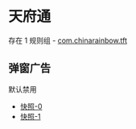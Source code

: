# 天府通

存在 1 规则组 - [com.chinarainbow.tft](/src/apps/com.chinarainbow.tft.ts)

## 弹窗广告

默认禁用

- [快照-0](https://i.gkd.li/i/13269854)
- [快照-1](https://i.gkd.li/i/13468554)
